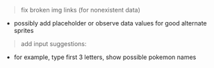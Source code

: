 > fix broken img links (for nonexistent data)

- possibly add placeholder or observe data values for good alternate sprites

> add input suggestions:

- for example, type first 3 letters, show possible pokemon names
